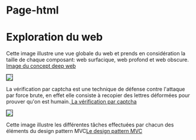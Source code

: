# Page-html
<!DOCTYPE html>
<html>
<head>

</head>
<body>

<h1>Exploration du web</h1>
<p>Cette image illustre une vue globale du web et prends en considération la taille de chaque composant: web surfacique, web profond et web obscure. <a href="https://camo.githubusercontent.com/17227946376d3ae9a5e9004295c09f1a9eb91b22/68747470733a2f2f75706c6f61642e77696b696d656469612e6f72672f77696b6970656469612f636f6d6d6f6e732f7468756d622f312f31662f446565707765625f67726170686963616c5f726570726573656e746174696f6e2e7376672f38303070782d446565707765625f67726170686963616c5f726570726573656e746174696f6e2e7376672e706e67"> Image du concept deep web </a></p>
<img src="https://upload.wikimedia.org/wikipedia/commons/1/1f/Deepweb_graphical_representation.svg" border='1'>
<p>La vérification par captcha est une technique de défense contre l'attaque par force brute, en effet elle consiste à recopier des lettres déformées pour prouver qu'on est humain.<a href=”https://camo.githubusercontent.com/9d692d6f34218a5e0d5cc3a0ab81dcd783528ae4/68747470733a2f2f6173736574732e6368616e67652e6f72672f70686f746f732f352f6c682f6f752f42456c486f555571664144534947552d383030783435302d6e6f5061642e6a70673f31353139323832373234”> La vérification par captcha</a></p>
<img src="https://camo.githubusercontent.com/9d692d6f34218a5e0d5cc3a0ab81dcd783528ae4/68747470733a2f2f6173736574732e6368616e67652e6f72672f70686f746f732f352f6c682f6f752f42456c486f555571664144534947552d383030783435302d6e6f5061642e6a70673f31353139323832373234" border='1'>

<p>Cette image illustre les différentes tâches effectuées par chacun des éléments du design pattern MVC<a href="https://camo.githubusercontent.com/342aae7d8fe784c3809cec48a97d3d1f906af4aa/68747470733a2f2f75706c6f61642e77696b696d656469612e6f72672f77696b6970656469612f636f6d6d6f6e732f622f62342f4d56435f4469616772616d5f2532384d6f64656c2d566965772d436f6e74726f6c6c65722532392e737667">Le design pattern MVC</a></p>

</body>
</html>
